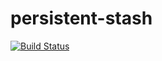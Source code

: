 persistent-stash
=============

[![Build Status](https://travis-ci.org/sbuslab/persistent-stash.svg?branch=master)](https://travis-ci.org/sbuslab/persistent-stash)
